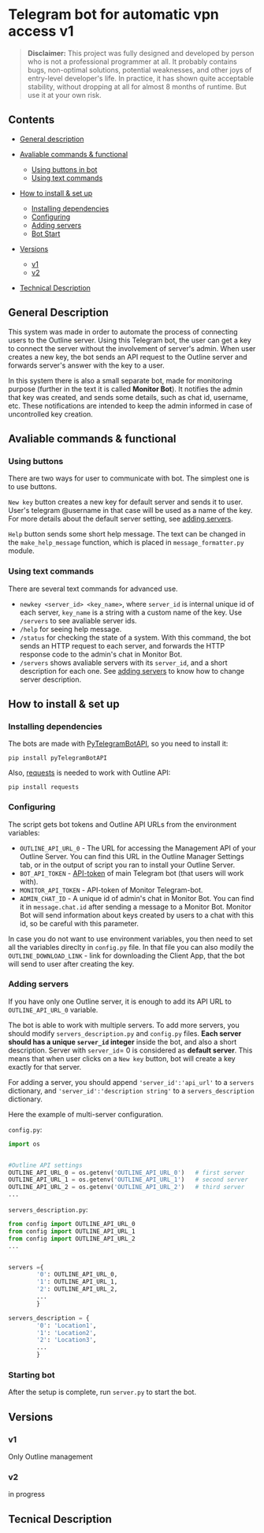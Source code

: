 # Telegram bot for automatic vpn access v1

> **Disclaimer:**
> This project was fully designed and developed by person who is not a professional programmer at all. It probably contains bugs, non-optimal solutions, potential weaknesses, and other joys of entry-level developer's life. In practice, it has shown quite acceptable stability, without dropping at all for almost 8 months of runtime. But use it at your own risk.

## Contents

-   [General description](#description)

-   [Avaliable commands & functional](#avaliable-commands-&-functional)

    -   [Using buttons in bot](#using-buttons-in-bot)
    -   [Using text commands](#using-commands)

-   [How to install & set up](#How-to-install-&-set-up)

    -   [Installing dependencies](#installing-dependencies)
    -   [Configuring](#configuring)
    -   [Adding servers](#adding-servers)
    -   [Bot Start](#bot-start)

-   [Versions](#Versions)

    -   [v1](#v1)
    -   [v2](#v2)

-   [Technical Description](#technical-description)

## General Description

This system was made in order to automate the process of connecting users to the Outline server. Using this Telegram bot, the user can get a key to connect the server without the involvement of server's admin. When user creates a new key, the bot sends an API request to the Outline server and forwards server's answer with the key to a user.

In this system there is also a small separate bot, made for monitoring purpose (further in the text it is called **Monitor Bot**). It notifies the admin that key was created, and sends some details, such as chat id, username, etc. These notifications are intended to keep the admin informed in case of uncontrolled key creation.

## Avaliable commands & functional

### Using buttons

There are two ways for user to communicate with bot. The simplest one is to use buttons.

`New key` button creates a new key for default server and sends it to user. User's telegram @username in that case will be used as a name of the key. For more details about the default server setting, see [adding servers](#adding-servers).

`Help` button sends some short help message. The text can be changed in the `make_help_message` function, which is placed in `message_formatter.py` module.

### Using text commands

There are several text commands for advanced use.

-   `newkey <server_id> <key_name>`, where `server_id` is internal unique id of each server, `key_name` is a string with a custom name of the key. Use `/servers` to see avaliable server ids.
-   `/help` for seeing help message.
-   `/status` for checking the state of a system. With this command, the bot sends an HTTP request to each server, and forwards the HTTP response code to the admin's chat in Monitor Bot.
-   `/servers` shows avaliable servers with its `server_id`, and a short description for each one. See [adding servers](#adding-servers) to know how to change server description.

## How to install & set up

### Installing dependencies

The bots are made with [PyTelegramBotAPI](https://github.com/eternnoir/pyTelegramBotAPI), so you need to install it:

```
pip install pyTelegramBotAPI
```

Also, [requests](https://pypi.org/project/requests/) is needed to work with Outline API:

```
pip install requests
```

### Configuring

The script gets bot tokens and Outline API URLs from the environment variables:

-   `OUTLINE_API_URL_0` - The URL for accessing the Management API of your Outline Server. You can find this URL in the Outline Manager Settings tab, or in the output of script you ran to install your Outline Server.
-   `BOT_API_TOKEN` - [API-token](https://core.telegram.org/bots#how-do-i-create-a-bot) of main Telegram bot (that users will work with).
-   `MONITOR_API_TOKEN` - API-token of Monitor Telegram-bot.
-   `ADMIN_CHAT_ID` - A unique id of admin's chat in Monitor Bot. You can find it in `message.chat.id` after sending a message to a Monitor Bot. Monitor Bot will send information about keys created by users to a chat with this id, so be careful with this parameter.

In case you do not want to use environment variables, you then need to set all the variables direclty in `config.py` file. In that file you can also modily the `OUTLINE_DOWNLOAD_LINK` - link for downloading the Client App, that the bot will send to user after creating the key.

### Adding servers

If you have only one Outline server, it is enough to add its API URL to `OUTLINE_API_URL_0` variable.

The bot is able to work with multiple servers. To add more servers, you should modify `servers_description.py` and `config.py` files.
**Each server should has a unique `server_id` integer** inside the bot, and also a short description.
Server with `server_id`= 0 is considered as **default server**. This means that when user clicks on a `New key` button, bot will create a key exactly for that server.

For adding a server, you should append `'server_id':'api_url'` to a `servers` dictionary, and `'server_id':'description string'` to a `servers_description` dictionary.

Here the example of multi-server configuration.

`config.py`:

```python
import os


#Outline API settings
OUTLINE_API_URL_0 = os.getenv('OUTLINE_API_URL_0')   # first server
OUTLINE_API_URL_1 = os.getenv('OUTLINE_API_URL_1')   # second server
OUTLINE_API_URL_2 = os.getenv('OUTLINE_API_URL_2')   # third server
...
```

`servers_description.py`:

```python
from config import OUTLINE_API_URL_0
from config import OUTLINE_API_URL_1
from config import OUTLINE_API_URL_2
...


servers ={
        '0': OUTLINE_API_URL_0,
        '1': OUTLINE_API_URL_1,
        '2': OUTLINE_API_URL_2,
        ...
        }

servers_description = {
        '0': 'Location1',
        '1': 'Location2',
        '2': 'Location3',
        ...
        }
```

### Starting bot

After the setup is complete, run `server.py` to start the bot.

## Versions

### v1

Only Outline management

### v2

in progress

## Tecnical Description
